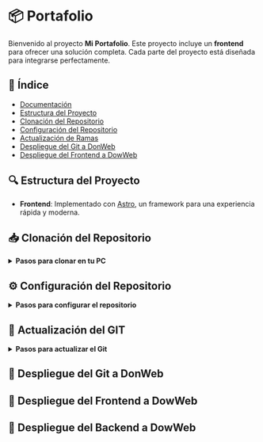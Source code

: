 # 📦 Portafolio

Bienvenido al proyecto **Mi Portafolio**. Este proyecto incluye un **frontend** para ofrecer una solución completa. Cada parte del proyecto está diseñada para integrarse perfectamente.

## 📑 Índice

- [Documentación](#-índice)
- [Estructura del Proyecto](#-estructura-del-proyecto)
- [Clonación del Repositorio](#-clonación-del-repositorio)
- [Configuración del Repositorio](#️-configuración-del-repositorio)
- [Actualización de Ramas](#-actualización-de-ramas)
- [Despliegue del Git a DonWeb](#-despliegue-del-git-a-donweb)
- [Despliegue del Frontend a DowWeb](#-despliegue-del-frontend-a-dowweb)

## 🔍 Estructura del Proyecto

- **Frontend**: Implementado con [Astro](https://astro.build/), un framework para una experiencia rápida y moderna.

## 📥 Clonación del Repositorio

<details>
<summary><strong>Pasos para clonar en tu PC</strong></summary>

1. **Clona el repositorio**:
    ```bash
    gh repo clone kyozApp/PORTAFOLIO
    ```

3. **Para iniciar el frontend `Portafolio-UI`**:
    - Navega al directorio `Portafolio-UI`:
        ```bash
        cd Portafolio-UI
        ```
    - Instala las dependencias:
        ```bash
        npm install
        ```
    - Ejecuta el servidor:
        ```bash
        npm run dev
        ```

</details>

## ⚙️ Configuración del Repositorio

<details>
<summary><strong>Pasos para configurar el repositorio</strong></summary>

1. **Configura Git en tu máquina local** (si aún no lo has hecho):
    ```bash
    git config --global user.name "Tu Nombre"
    git config --global user.email "tuemail@example.com"
    ```

2. **Inicializa un nuevo repositorio Git**:
    ```bash
    git init
    ```

3. **Cambia el nombre de la rama principal localmente**:
    ```bash
    git branch -m master main
    ```

4. **Añade archivos al repositorio**:
    ```bash
    git add .
    ```

5. **Realiza un commit**:
    ```bash
    git commit -m "Mensaje de commit"
    ```

6. **Crea el repositorio en GitHub**:
    - Para un repositorio público:
      ```bash
      gh repo create PORTAFOLIO --public --source=.
      ```
    - Para un repositorio privado:
      ```bash
      gh repo create PORTAFOLIO --private --source=.
      ```

7. **Sube los cambios al repositorio remoto**:
    ```bash
    git push -u origin main
    ```

</details>

## 🔄 Actualización del GIT

<details>
<summary><strong>Pasos para actualizar el Git</strong></summary>

1. **Añade archivos al repositorio**:
    ```bash
    git add .
    ```

2. **Realiza un commit**:
    ```bash
    git commit -m "Mensaje de commit"
    ```

3. **Sube los cambios a la rama `main` del repositorio remoto**:
    ```bash
    git push origin main
    ```

Reemplaza `nombre-de-la-rama` con el nombre de la rama que estés utilizando.

</details>

## 🚀 Despliegue del Git a DonWeb



## 🚀 Despliegue del Frontend a DowWeb



## 🚀 Despliegue del Backend a DowWeb


